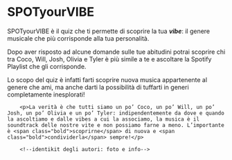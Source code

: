 # SPOTyourVIBE
SPOTyourVIBE è il quiz che ti permette di scoprire la tua ***vibe***: 
il genere musicale che più corrisponde alla tua personalità.
		
Dopo aver risposto ad alcune domande sulle tue abitudini potrai scoprire chi tra Coco, Will, Josh, Olivia e Tyler è più simile a te e ascoltare la Spotify Playlist che gli corrisponde.
		
Lo scopo del quiz è infatti farti scoprire nuova musica appartenente al genere che ami, ma anche darti la possibilità di tuffarti in generi completamente inesplorati!
		
		<p>La verità è che tutti siamo un po’ Coco, un po’ Will, un po’ Josh, un po’ Olivia e un po’ Tyler: indipendentemente da dove e quando la ascoltiamo e dalle vibes a cui la associamo, la musica è il soundtrack delle nostre vite e non possiamo farne a meno. L’importante è <span class="bold">scoprirne</span> di nuova e <span class="bold">condividerla</span> sempre!</p>
		
		<!--identikit degli autori: foto e info-->